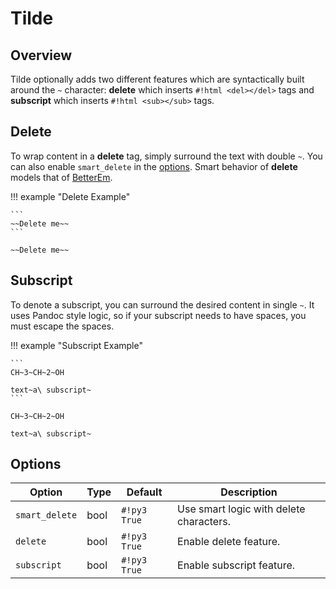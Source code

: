 # Tilde

## Overview

Tilde optionally adds two different features which are syntactically built around the `~` character: **delete** which inserts `#!html <del></del>` tags and **subscript** which inserts `#!html <sub></sub>` tags.

## Delete

To wrap content in a **delete** tag, simply surround the text with double `~`. You can also enable `smart_delete` in the [options](#options). Smart behavior of **delete** models that of [BetterEm](betterem.md#differences).

!!! example "Delete Example"

    ```
    ~~Delete me~~
    ```

    ~~Delete me~~

## Subscript

To denote a subscript, you can surround the desired content in single `~`.  It uses Pandoc style logic, so if your subscript needs to have spaces, you must escape the spaces.

!!! example "Subscript Example"

    ```
    CH~3~CH~2~OH

    text~a\ subscript~
    ```

    CH~3~CH~2~OH

    text~a\ subscript~

## Options

Option         | Type | Default     | Description
-------------- | ---- | ----------- | -----------
`smart_delete` | bool | `#!py3 True` | Use smart logic with delete characters.
`delete`       | bool | `#!py3 True` | Enable delete feature.
`subscript`    | bool | `#!py3 True` | Enable subscript feature.
